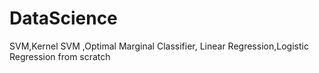 # DataScience
SVM,Kernel SVM ,Optimal Marginal Classifier, Linear Regression,Logistic Regression from scratch
